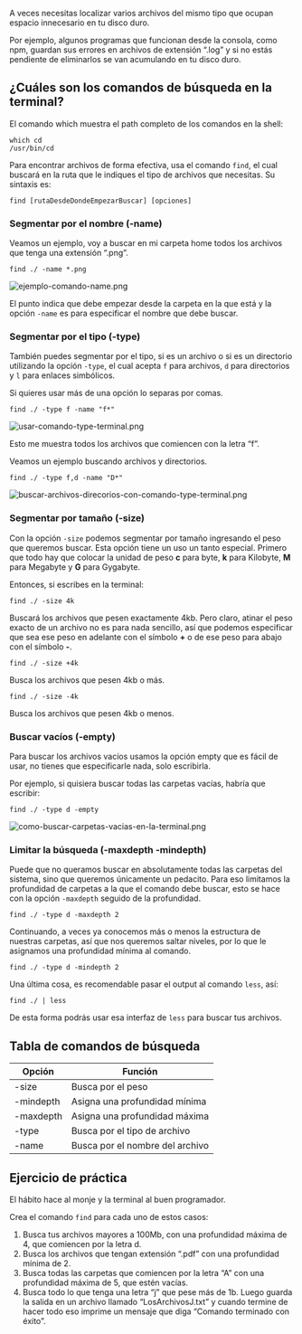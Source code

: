 A veces necesitas localizar varios archivos del mismo tipo que ocupan espacio innecesario en tu disco duro.

Por ejemplo, algunos programas que funcionan desde la consola, como npm, guardan sus errores en archivos de extensión “.log” y si no estás pendiente de eliminarlos se van acumulando en tu disco duro.

## ¿Cuáles son los comandos de búsqueda en la terminal?

El comando which muestra el path completo de los comandos en la shell:

```shell 
which cd
/usr/bin/cd
```

Para encontrar archivos de forma efectiva, usa el comando `find`, el cual buscará en la ruta que le indiques el tipo de archivos que necesitas. Su sintaxis es:

``` shell
find [rutaDesdeDondeEmpezarBuscar] [opciones]
```

### Segmentar por el nombre (-name)

Veamos un ejemplo, voy a buscar en mi carpeta home todos los archivos que tenga una extensión “.png”.

``` shell
find ./ -name *.png
```

![ejemplo-comando-name.png](https://cdn.document360.io/da52b302-22aa-4a71-9908-ba18e68ffee7/Images/Documentation/image%28149%29.png)

El punto indica que debe empezar desde la carpeta en la que está y la opción `-name` es para especificar el nombre que debe buscar.

### Segmentar por el tipo (-type)

También puedes segmentar por el tipo, si es un archivo o si es un directorio utilizando la opción `-type`, el cual acepta `f` para archivos, `d` para directorios y `l` para enlaces simbólicos.

Si quieres usar más de una opción lo separas por comas.

``` shell
find ./ -type f -name "f*"
```

![usar-comando-type-terminal.png](https://cdn.document360.io/da52b302-22aa-4a71-9908-ba18e68ffee7/Images/Documentation/image%28150%29.png)

Esto me muestra todos los archivos que comiencen con la letra “f”.

Veamos un ejemplo buscando archivos y directorios.

``` shell
find ./ -type f,d -name "D*"
```

![buscar-archivos-direcorios-con-comando-type-terminal.png](https://cdn.document360.io/da52b302-22aa-4a71-9908-ba18e68ffee7/Images/Documentation/image%28151%29.png)

### Segmentar por tamaño (-size)

Con la opción `-size` podemos segmentar por tamaño ingresando el peso que queremos buscar. Esta opción tiene un uso un tanto especial. Primero que todo hay que colocar la unidad de peso **c** para byte, **k** para Kilobyte, **M** para Megabyte y **G** para Gygabyte.

Entonces, si escribes en la terminal:

``` shell
find ./ -size 4k
```

Buscará los archivos que pesen exactamente 4kb. Pero claro, atinar el peso exacto de un archivo no es para nada sencillo, así que podemos especificar que sea ese peso en adelante con el símbolo **+** o de ese peso para abajo con el símbolo **-**.

``` shell
find ./ -size +4k
```

Busca los archivos que pesen 4kb o más.

``` shell
find ./ -size -4k
```

Busca los archivos que pesen 4kb o menos.

### Buscar vacíos (-empty)

Para buscar los archivos vacíos usamos la opción empty que es fácil de usar, no tienes que especificarle nada, solo escribirla.

Por ejemplo, si quisiera buscar todas las carpetas vacías, habría que escribir:

``` shell
find ./ -type d -empty
```

![como-buscar-carpetas-vacias-en-la-terminal.png](https://cdn.document360.io/da52b302-22aa-4a71-9908-ba18e68ffee7/Images/Documentation/image%28152%29.png)

### Limitar la búsqueda (-maxdepth -mindepth)

Puede que no queramos buscar en absolutamente todas las carpetas del sistema, sino que queremos únicamente un pedacito. Para eso limitamos la profundidad de carpetas a la que el comando debe buscar, esto se hace con la opción `-maxdepth` seguido de la profundidad.

``` shell
find ./ -type d -maxdepth 2
```

Continuando, a veces ya conocemos más o menos la estructura de nuestras carpetas, así que nos queremos saltar niveles, por lo que le asignamos una profundidad mínima al comando.

``` shell
find ./ -type d -mindepth 2
```

Una última cosa, es recomendable pasar el output al comando `less`, así:

``` shell
find ./ | less
```

De esta forma podrás usar esa interfaz de `less` para buscar tus archivos.

## Tabla de comandos de búsqueda

|Opción|Función|
|-------|--------|
|-size|Busca por el peso|
|-mindepth|Asigna una profundidad mínima|
|-maxdepth|Asigna una profundidad máxima|
|-type|Busca por el tipo de archivo|
|-name|Busca por el nombre del archivo|

## Ejercicio de práctica

El hábito hace al monje y la terminal al buen programador.

Crea el comando `find` para cada uno de estos casos:

1.  Busca tus archivos mayores a 100Mb, con una profundidad máxima de 4, que comiencen por la letra d.
2.  Busca los archivos que tengan extensión “.pdf” con una profundidad mínima de 2.
3.  Busca todas las carpetas que comiencen por la letra “A” con una profundidad máxima de 5, que estén vacías.
4.  Busca todo lo que tenga una letra “j” que pese más de 1b. Luego guarda la salida en un archivo llamado “LosArchivosJ.txt” y cuando termine de hacer todo eso imprime un mensaje que diga “Comando terminado con éxito”.